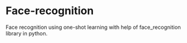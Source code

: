 # Face-recognition
Face recognition using one-shot learning with help of face_recognition library in python. 
